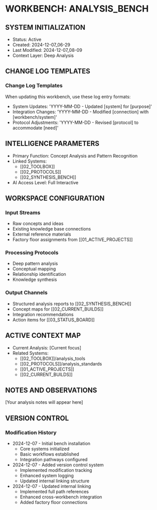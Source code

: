 # WORKBENCH: ANALYSIS_BENCH

## SYSTEM INITIALIZATION
- Status: Active
- Created: 2024-12-07_06-29
- Last Modified: 2024-12-07_08-09
- Context Layer: Deep Analysis

## CHANGE LOG TEMPLATES

### Change Log Templates
When updating this workbench, use these log entry formats:
- System Updates: 'YYYY-MM-DD - Updated [system] for [purpose]'
- Integration Changes: 'YYYY-MM-DD - Modified [connection] with [workbench/system]'
- Protocol Adjustments: 'YYYY-MM-DD - Revised [protocol] to accommodate [need]'

## INTELLIGENCE PARAMETERS
- Primary Function: Concept Analysis and Pattern Recognition
- Linked Systems: 
  - [[02_TOOLBOX]]
  - [[02_PROTOCOLS]]
  - [[02_SYNTHESIS_BENCH]]
- AI Access Level: Full Interactive

## WORKSPACE CONFIGURATION
### Input Streams
- Raw concepts and ideas
- Existing knowledge base connections
- External reference materials
- Factory floor assignments from [[01_ACTIVE_PROJECTS]]

### Processing Protocols
- Deep pattern analysis
- Conceptual mapping
- Relationship identification
- Knowledge synthesis

### Output Channels
- Structured analysis reports to [[02_SYNTHESIS_BENCH]]
- Concept maps for [[02_CURRENT_BUILDS]]
- Integration recommendations
- Action items for [[03_STATUS_BOARD]]

## ACTIVE CONTEXT MAP
- Current Analysis: [Current focus]
- Related Systems: 
  - [[02_TOOLBOX]]/analysis_tools
  - [[02_PROTOCOLS]]/analysis_standards
  - [[01_ACTIVE_PROJECTS]]
  - [[02_CURRENT_BUILDS]]

## NOTES AND OBSERVATIONS
[Your analysis notes will appear here]

## VERSION CONTROL
### Modification History
- 2024-12-07 - Initial bench installation
  - Core systems initialized
  - Basic workflows established
  - Integration pathways configured
- 2024-12-07 - Added version control system
  - Implemented modification tracking
  - Enhanced system logging
  - Updated internal linking structure
- 2024-12-07 - Updated internal linking
  - Implemented full path references
  - Enhanced cross-workbench integration
  - Added factory floor connections